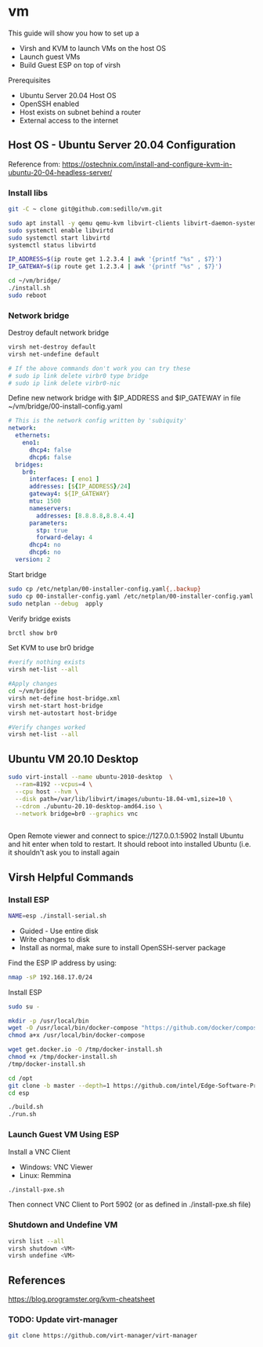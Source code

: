 # vm

This guide will show you how to set up a 
- Virsh and KVM to launch VMs on the host OS
- Launch guest VMs
- Build Guest ESP on top of virsh

Prerequisites
- Ubuntu Server 20.04 Host OS
- OpenSSH enabled
- Host exists on subnet behind a router
- External access to the internet

## Host OS - Ubuntu Server 20.04 Configuration
Reference from: https://ostechnix.com/install-and-configure-kvm-in-ubuntu-20-04-headless-server/

### Install libs
```bash
git -C ~ clone git@github.com:sedillo/vm.git

sudo apt install -y qemu qemu-kvm libvirt-clients libvirt-daemon-system virtinst bridge-utils
sudo systemctl enable libvirtd
sudo systemctl start libvirtd
systemctl status libvirtd

IP_ADDRESS=$(ip route get 1.2.3.4 | awk '{printf "%s" , $7}')
IP_GATEWAY=$(ip route get 1.2.3.4 | awk '{printf "%s" , $7}')

cd ~/vm/bridge/
./install.sh
sudo reboot
```

### Network bridge
Destroy default network bridge
```bash
virsh net-destroy default
virsh net-undefine default

# If the above commands don't work you can try these
# sudo ip link delete virbr0 type bridge
# sudo ip link delete virbr0-nic
```

Define new network bridge with $IP_ADDRESS and $IP_GATEWAY in file ~/vm/bridge/00-install-config.yaml
```yaml
# This is the network config written by 'subiquity'
network:
  ethernets:
    eno1:
      dhcp4: false
      dhcp6: false
  bridges:
    br0:
      interfaces: [ eno1 ]
      addresses: [${IP_ADDRESS}/24]
      gateway4: ${IP_GATEWAY}
      mtu: 1500
      nameservers:
        addresses: [8.8.8.8,8.8.4.4]
      parameters:
        stp: true
        forward-delay: 4
      dhcp4: no
      dhcp6: no
  version: 2
```
Start bridge
```bash
sudo cp /etc/netplan/00-installer-config.yaml{,.backup}
sudo cp 00-installer-config.yaml /etc/netplan/00-installer-config.yaml
sudo netplan --debug  apply
```
Verify bridge exists
```bash
brctl show br0
```
Set KVM to use br0 bridge
```bash
#verify nothing exists
virsh net-list --all

#Apply changes
cd ~/vm/bridge
virsh net-define host-bridge.xml
virsh net-start host-bridge
virsh net-autostart host-bridge

#Verify changes worked
virsh net-list --all
```

## Ubuntu VM 20.10 Desktop
```bash
sudo virt-install --name ubuntu-2010-desktop  \
  --ram=8192 --vcpus=4 \
  --cpu host --hvm \
  --disk path=/var/lib/libvirt/images/ubuntu-18.04-vm1,size=10 \
  --cdrom ./ubuntu-20.10-desktop-amd64.iso \
  --network bridge=br0 --graphics vnc
    
```
Open Remote viewer and connect to spice://127.0.0.1:5902
Install Ubuntu and hit enter when told to restart.
It should reboot into installed Ubuntu (i.e. it shouldn't ask you to install again

## Virsh Helpful Commands

### Install ESP
```bash
NAME=esp ./install-serial.sh
```
- Guided - Use entire disk
- Write changes to disk
- Install as normal, make sure to install OpenSSH-server package

Find the ESP IP address by using:
```bash
nmap -sP 192.168.17.0/24
```

Install ESP
```bash
sudo su -

mkdir -p /usr/local/bin
wget -O /usr/local/bin/docker-compose "https://github.com/docker/compose/releases/download/1.25.4/docker-compose-$(uname -s)-$(uname -m)"
chmod a+x /usr/local/bin/docker-compose

wget get.docker.io -O /tmp/docker-install.sh
chmod +x /tmp/docker-install.sh
/tmp/docker-install.sh

cd /opt
git clone -b master --depth=1 https://github.com/intel/Edge-Software-Provisioner.git esp
cd esp

./build.sh
./run.sh
```

### Launch Guest VM Using ESP
Install a VNC Client
- Windows: VNC Viewer
- Linux: Remmina

```bash
./install-pxe.sh
```
Then connect VNC Client to Port 5902 (or as defined in ./install-pxe.sh file)

### Shutdown and Undefine VM
```bash
virsh list --all
virsh shutdown <VM>
virsh undefine <VM>
```

## References

https://blog.programster.org/kvm-cheatsheet

### TODO: Update virt-manager
```bash
git clone https://github.com/virt-manager/virt-manager
```

